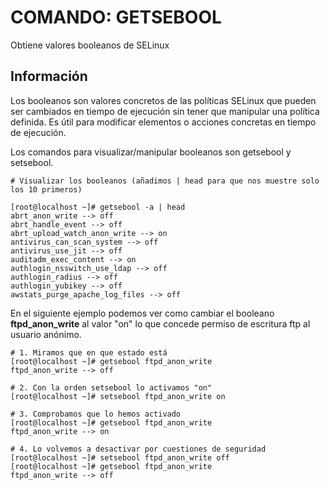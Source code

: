 # COMANDO: GETSEBOOL

Obtiene valores booleanos de SELinux

## Información

Los booleanos son valores concretos de las políticas SELinux que pueden ser cambiados en tiempo de ejecución sin tener que manipular una política definida. Es útil para modificar elementos o acciones concretas en tiempo de ejecución. 

Los comandos para visualizar/manipular booleanos son getsebool y setsebool.

```
# Visualizar los booleanos (añadimos | head para que nos muestre solo los 10 primeros)

[root@localhost ~]# getsebool -a | head
abrt_anon_write --> off
abrt_handle_event --> off
abrt_upload_watch_anon_write --> on
antivirus_can_scan_system --> off
antivirus_use_jit --> off
auditadm_exec_content --> on
authlogin_nsswitch_use_ldap --> off
authlogin_radius --> off
authlogin_yubikey --> off
awstats_purge_apache_log_files --> off

```

En el siguiente ejemplo podemos ver como cambiar el booleano **ftpd_anon_write** al valor "on" lo que concede permiso de escritura ftp al usuario anónimo.

```
# 1. Miramos que en que estado está
[root@localhost ~]# getsebool ftpd_anon_write
ftpd_anon_write --> off

# 2. Con la orden setsebool lo activamos "on"
[root@localhost ~]# setsebool ftpd_anon_write on

# 3. Comprobamos que lo hemos activado
[root@localhost ~]# getsebool ftpd_anon_write
ftpd_anon_write --> on

# 4. Lo volvemos a desactivar por cuestiones de seguridad
[root@localhost ~]# setsebool ftpd_anon_write off
[root@localhost ~]# getsebool ftpd_anon_write
ftpd_anon_write --> off

```



